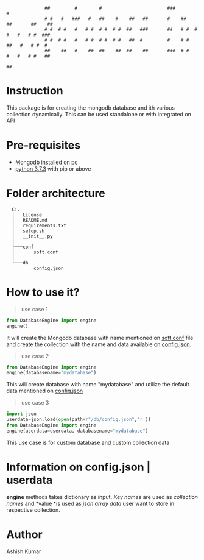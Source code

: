                                                                                                                                                         
                  ##         #        #                        ###             #
                  # #   #   ###   #   ##    #    ##   ##       #    ##    ##       ##    ##
                  # #  # #   #   # #  # #  # #  ##   ###       ##   # #  # #   #   # #  ###
                  # #  # #   #   # #  # #  # #   ##  #         #    # #   ##   #   # #  #
                  ##    ##   #    ##  ##    ##  ##    ##       ###  # #    #   #   # #   ##
                                                                         ##
                                 
# Instruction
This package is for creating the mongodb database and ith various collection dynamically. This can be used standalone or with integrated on API

# Pre-requisites
-  [Mongodb](https://www.mongodb.com/try/download/community) installed on pc
-  [python 3.7.3](https://www.python.org/downloads/release/python-373/) with pip or above

# Folder architecture

      C:.
      │   License
      │   README.md
      │   requirements.txt
      │   setup.sh
      │   __init__.py
      │
      ├───conf
      │       soft.conf
      │
      └───db
              config.json

# How to use it?

> use case 1
```python
from DatabaseEngine import engine 
engine()
```
It will create the Mongodb database with name mentioned on [soft.conf](./conf/soft.conf) file and create the collection with the name and data available on [config.json](./db/config.json).

> use case 2
```python
from DatabaseEngine import engine 
engine(databasename="mydatabase")
```
This will create database with name "mydatabase" and utilize the default data mentioned on [config.json](./db/config.json)

> use case 3
```python
import json
userdata=json.load(open(path+r"/db/config.json",'r'))
from DatabaseEngine import engine 
engine(userdata=userdata, databasename="mydatabase")
```
This use case is for custom database and custom collection data

# Information on config.json | userdata
**engine** methods takes dictionary as input. *Key names* are used as *collection names* and *value *is used as *json array data* user want to store in respective collection.

# Author
   Ashish Kumar

